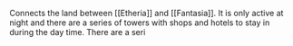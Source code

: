 Connects the land between [[Etheria]] and [[Fantasia]]. It is only active at night and there are a series of towers with shops and hotels to stay in during the day time. There are a seri